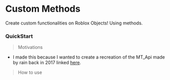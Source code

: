 # Custom Methods

Create custom functionalities on Roblox Objects! Using methods.


### QuickStart

> Motivations

* I made this because I wanted to create a recreation of the MT_Api made by rain back in 2017 linked [here](https://www.youtube.com/watch?v=dQw4w9WgXcQ).

> How to use

```lua

```
